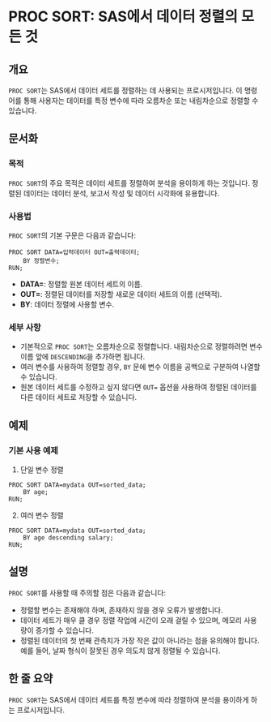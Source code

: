 <!--
Meta Description: # PROC SORT: SAS에서 데이터 정렬의 모든 것 ## 개요 `PROC SORT`는 SAS에서 데이터 세트를 정렬하는 데 사용되는 프로시저입니다. 이 명령어를 통해 사용자는 데이터를 특정 변수에 따라 오름차순 또는 내림차순으로 정렬할 수 있습니다. ## 문서화 ...
Meta Keywords: 데이터, proc, sort, 있습니다, out
-->

# PROC SORT: SAS에서 데이터 정렬의 모든 것

## 개요
`PROC SORT`는 SAS에서 데이터 세트를 정렬하는 데 사용되는 프로시저입니다. 이 명령어를 통해 사용자는 데이터를 특정 변수에 따라 오름차순 또는 내림차순으로 정렬할 수 있습니다.

## 문서화
### 목적
`PROC SORT`의 주요 목적은 데이터 세트를 정렬하여 분석을 용이하게 하는 것입니다. 정렬된 데이터는 데이터 분석, 보고서 작성 및 데이터 시각화에 유용합니다.

### 사용법
`PROC SORT`의 기본 구문은 다음과 같습니다:

```sas
PROC SORT DATA=입력데이터 OUT=출력데이터;
    BY 정렬변수;
RUN;
```

- **DATA=**: 정렬할 원본 데이터 세트의 이름.
- **OUT=**: 정렬된 데이터를 저장할 새로운 데이터 세트의 이름 (선택적).
- **BY**: 데이터 정렬에 사용할 변수.

### 세부 사항
- 기본적으로 `PROC SORT`는 오름차순으로 정렬합니다. 내림차순으로 정렬하려면 변수 이름 앞에 `DESCENDING`을 추가하면 됩니다.
- 여러 변수를 사용하여 정렬할 경우, `BY` 문에 변수 이름을 공백으로 구분하여 나열할 수 있습니다.
- 원본 데이터 세트를 수정하고 싶지 않다면 `OUT=` 옵션을 사용하여 정렬된 데이터를 다른 데이터 세트로 저장할 수 있습니다.

## 예제
### 기본 사용 예제
1. 단일 변수 정렬
```sas
PROC SORT DATA=mydata OUT=sorted_data;
    BY age;
RUN;
```

2. 여러 변수 정렬
```sas
PROC SORT DATA=mydata OUT=sorted_data;
    BY age descending salary;
RUN;
```

## 설명
`PROC SORT`를 사용할 때 주의할 점은 다음과 같습니다:
- 정렬할 변수는 존재해야 하며, 존재하지 않을 경우 오류가 발생합니다.
- 데이터 세트가 매우 클 경우 정렬 작업에 시간이 오래 걸릴 수 있으며, 메모리 사용량이 증가할 수 있습니다.
- 정렬된 데이터의 첫 번째 관측치가 가장 작은 값이 아니라는 점을 유의해야 합니다. 예를 들어, 날짜 형식이 잘못된 경우 의도치 않게 정렬될 수 있습니다.

## 한 줄 요약
`PROC SORT`는 SAS에서 데이터 세트를 특정 변수에 따라 정렬하여 분석을 용이하게 하는 프로시저입니다.